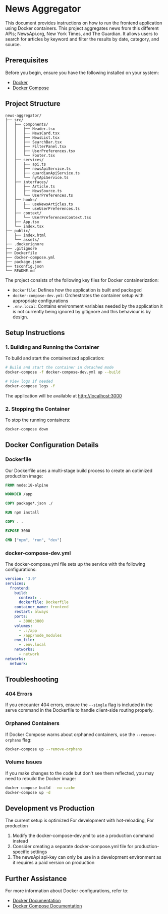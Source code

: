 # News Aggregator

This document provides instructions on how to run the frontend application using Docker containers. This project aggregates news from this different APIs; NewsApi.org, New York Times, and The Guardian. It allows users to search for articles by keyword and filter the results by date, category, and source.

## Prerequisites

Before you begin, ensure you have the following installed on your system:

- [Docker](https://www.docker.com/get-started)
- [Docker Compose](https://docs.docker.com/compose/install/)

## Project Structure

```
news-aggregator/
├── src/
│   ├── components/
│   │   ├── Header.tsx
│   │   ├── NewsCard.tsx
│   │   ├── NewsList.tsx
│   │   ├── SearchBar.tsx
│   │   ├── FilterPanel.tsx
│   │   ├── UserPreferences.tsx
│   │   └── Footer.tsx
│   ├── services/
│   │   ├── api.ts
│   │   ├── newsApiService.ts
│   │   ├── guardianApiService.ts
│   │   └── nytApiService.ts
│   ├── interfaces/
│   │   ├── Article.ts
│   │   ├── NewsSource.ts
│   │   └── UserPreferences.ts
│   ├── hooks/
│   │   ├── useNewsArticles.ts
│   │   └── useUserPreferences.ts
│   ├── context/
│   │   └── UserPreferencesContext.tsx
│   ├── App.tsx
│   └── index.tsx
├── public/
│   ├── index.html
│   └── assets/
├── .dockerignore
├── .gitignore
├── Dockerfile
├── docker-compose.yml
├── package.json
├── tsconfig.json
└── README.md
```

The project consists of the following key files for Docker containerization:

- `Dockerfile`: Defines how the application is built and packaged
- `docker-compose-dev.yml`: Orchestrates the container setup with appropriate configurations
- `.env.local`: Contains environment variables needed by the application it is not currently being ignored by gitignore and this behaviour is by design.

## Setup Instructions

### 1. Building and Running the Container

To build and start the containerized application:

```bash
# Build and start the container in detached mode
docker-compose -f docker-compose-dev.yml up --build

# View logs if needed
docker-compose logs -f
```

The application will be available at [http://localhost:3000](http://localhost:3000)

### 2. Stopping the Container

To stop the running containers:

```bash
docker-compose down
```

## Docker Configuration Details

### Dockerfile

Our Dockerfile uses a multi-stage build process to create an optimized production image:

```dockerfile
FROM node:18-alpine

WORKDIR /app

COPY package*.json ./

RUN npm install

COPY . .

EXPOSE 3000

CMD ["npm", "run", "dev"]
```

### docker-compose-dev.yml

The docker-compose.yml file sets up the service with the following configurations:

```yaml
version: '3.9'
services:
  frontend:
    build:
      context: .
      dockerfile: Dockerfile
    container_name: frontend
    restart: always
    ports:
      - 3000:3000
    volumes:
      - .:/app
      - /app/node_modules
    env_file:
      - .env.local
    networks:
      - network
networks:
  network:
```

## Troubleshooting

### 404 Errors

If you encounter 404 errors, ensure the `--single` flag is included in the serve command in the Dockerfile to handle client-side routing properly.

### Orphaned Containers

If Docker Compose warns about orphaned containers, use the `--remove-orphans` flag:

```bash
docker-compose up --remove-orphans
```

### Volume Issues

If you make changes to the code but don't see them reflected, you may need to rebuild the Docker image:

```bash
docker-compose build --no-cache
docker-compose up -d
```

## Development vs Production

The current setup is optimized For development with hot-reloading, For production

1. Modify the docker-compose-dev.yml to use a production command instead
2. Consider creating a separate docker-compose.yml file for production-specific settings
3. The newsApi api-key can only be use in a development environment as it requires a paid version on production

## Further Assistance

For more information about Docker configurations, refer to:

- [Docker Documentation](https://docs.docker.com/)
- [Docker Compose Documentation](https://docs.docker.com/compose/)
